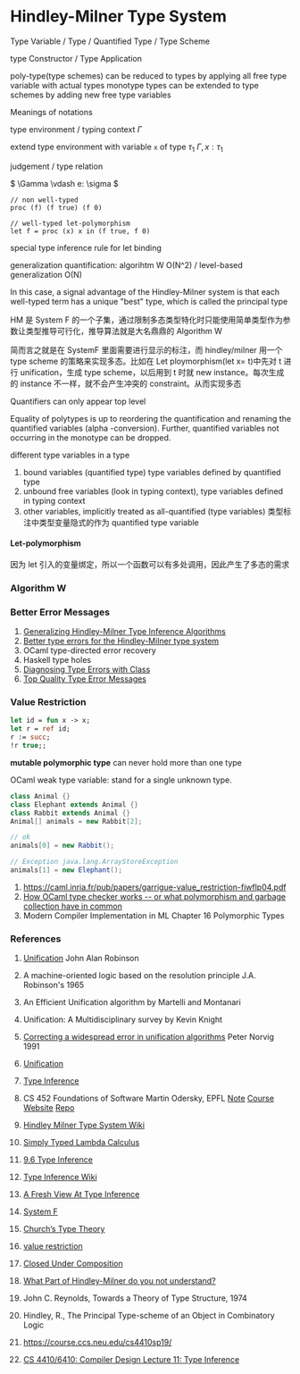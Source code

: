 # Hindley-Milner Type System

Type Variable / Type / Quantified Type / Type Scheme

type Constructor / Type Application

poly-type(type schemes) can be reduced to types by applying all free type variable with actual types
monotype types can be extended to type schemes by adding new free type variables

Meanings of notations

type environment / typing context $\Gamma$

extend type environment with variable `x` of type $\tau_1$ $\Gamma,x:\tau_1$

judgement / type relation

$
\Gamma \vdash e: \sigma
$

```test
// non well-typed
proc (f) (f true) (f 0)

// well-typed let-polymorphism
let f = proc (x) x in (f true, f 0)
```

special type inference rule for let binding

generalization
quantification: algorihtm W O(N^2) / level-based generalization O(N)

In this case, a signal advantage of the Hindley-Milner system is that each well-typed term has a unique "best" type, which is called the principal type

HM 是 System F 的一个子集，通过限制多态类型特化时只能使用简单类型作为参数让类型推导可行化，推导算法就是大名鼎鼎的 Algorithm W

简而言之就是在 SystemF 里面需要进行显示的标注，而 hindley/milner 用一个 type scheme 的策略来实现多态。比如在 Let ploymorphism(let x= t)中先对 t 进行 unification，生成 type scheme，以后用到 t 时就 new instance。每次生成的 instance 不一样，就不会产生冲突的 constraint。从而实现多态

Quantifiers can only appear top level

Equality of polytypes is up to reordering the quantification and renaming the quantified variables (alpha -conversion). Further, quantified variables not occurring in the monotype can be dropped.

different type variables in a type

1. bound variables (quantified type) type variables defined by quantified type
1. unbound free variables (look in typing context), type variables defined in typing context
1. other variables, implicitly treated as all-quantified (type variables) 类型标注中类型变量隐式的作为 quantified type variable

#### Let-polymorphism

因为 let 引入的变量绑定，所以一个函数可以有多处调用，因此产生了多态的需求

### Algorithm W

### Better Error Messages

1. [Generalizing Hindley-Milner Type Inference Algorithms](http://www.cs.uu.nl/research/techreps/repo/CS-2002/2002-031.pdf)
1. [Better type errors for the Hindley-Milner type system](https://www.cs.kent.ac.uk/people/staff/oc/typeerrors.html)
1. OCaml type-directed error recovery
1. Haskell type holes
1. [Diagnosing Type Errors with Class](https://ecommons.cornell.edu/handle/1813/39907)
1. [Top Quality Type Error Messages](https://dspace.library.uu.nl/bitstream/handle/1874/7297/?sequence=7)

### Value Restriction

```ocaml
let id = fun x -> x;
let r = ref id;
r := succ;
!r true;;
```

**mutable polymorphic type** can never hold more than one type

OCaml weak type variable: stand for a single unknown type.

```java
class Animal {}
class Elephant extends Animal {}
class Rabbit extends Animal {}
Animal[] animals = new Rabbit[2];

// ok
animals[0] = new Rabbit();

// Exception java.lang.ArrayStoreException
animals[1] = new Elephant();
```

1. https://caml.inria.fr/pub/papers/garrigue-value_restriction-fiwflp04.pdf
1. [How OCaml type checker works -- or what polymorphism and garbage collection have in common](https://okmij.org/ftp/ML/generalization.html)
1. Modern Compiler Implementation in ML Chapter 16 Polymorphic Types

### References

1. [Unification](<https://en.wikipedia.org/wiki/Unification_(computer_science)#Substitution>) John Alan Robinson
1. A machine-oriented logic based on the resolution principle J.A. Robinson's 1965
1. An Efficient Unification algorithm by Martelli and Montanari
1. Unification: A Multidisciplinary survey by Kevin Knight
1. [Correcting a widespread error in unification algorithms](https://www.semanticscholar.org/paper/Correcting-a-widespread-error-in-unification-Norvig/95af3dc93c2e69b2c739a9098c3428a49e54e1b6) Peter Norvig 1991
1. [Unification](https://eli.thegreenplace.net/2018/unification/)

1. [Type Inference](https://eli.thegreenplace.net/2018/type-inference/)

1. CS 452 Foundations of Software Martin Odersky, EPFL [Note](https://kjaer.io/fos/) [Course Website](http://lampwww.epfl.ch/teaching/archive/type_systems/2010/docs/week01-2x2.pdf) [Repo](https://github.com/jxiw/Foundation-of-software/tree/master)
1. [Hindley Milner Type System Wiki](https://en.wikipedia.org/wiki/Hindley%E2%80%93Milner_type_system)
1. [Simply Typed Lambda Calculus](https://en.wikipedia.org/wiki/Simply_typed_lambda_calculus)
1. [9.6 Type Inference](https://cs3110.github.io/textbook/chapters/interp/inference.html#)
1. [Type Inference Wiki](https://en.wikipedia.org/wiki/Type_inference)
1. [A Fresh View At Type Inference](https://drive.google.com/file/d/1VPN0WDEVnA3aPDwQh9HtroBcGnhJTL5g/view)
1. [System F](https://en.wikipedia.org/wiki/System_F)
1. [Church’s Type Theory](https://plato.stanford.edu/entries/type-theory-church/)
1. [value restriction](https://en.wikipedia.org/wiki/Value_restriction)
1. [Closed Under Composition](https://stackoverflow.com/questions/23104490/meaning-of-closed-under-composition)
1. [What Part of Hindley-Milner do you not understand?](https://stackoverflow.com/questions/12532552/what-part-of-hindley-milner-do-you-not-understand)
1. John C. Reynolds, Towards a Theory of Type Structure, 1974
1. Hindley, R., The Principal Type-scheme of an Object in Combinatory Logic
1. https://course.ccs.neu.edu/cs4410sp19/
1. [CS 4410/6410: Compiler Design Lecture 11: Type Inference](https://course.ccs.neu.edu/cs4410sp19/lec_type-inference_notes.html)
